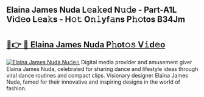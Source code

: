 ## Elaina James Nuda L𝚎a𝚔ed N𝚞𝚍e - Part-A1L Vi𝚍𝚎o L𝚎a𝚔s - H𝚘𝚝 O𝚗𝚕yf𝚊ns P𝚑𝚘tos B34Jm

# <h2><a href="http://kfdtcd.oniu.top/?m=Elaina+James+Nuda">🔗👉 🔴 Elaina James Nuda P𝚑ot𝚘𝚜 V𝚒d𝚎o</a></h2>

[![Elaina James Nuda Nu𝚍e𝚜](https://i.imgur.com/0qMVB7G.gif)](http://kfdtcd.oniu.top/?m=Elaina+James+Nuda)
Digital media provider and amusement giver Elaina James Nuda, celebrated for sharing dance and lifestyle ideas through viral dance routines and compact clips. Visionary designer Elaina James Nuda, famed for their innovative and inspiring designs in the world of fashion.  
